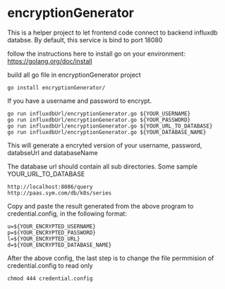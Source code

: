 # encryptionGenerator

This is a helper project to let frontend code connect to backend influxdb databse.
By default, this service is bind to port 18080

follow the instructions here to install go on your environment:
https://golang.org/doc/install



build all go file in encryptionGenerator project
```
go install encryptionGenerator/
```

If you have a username and password to encrypt.

```
go run influxdbUrl/encryptionGenerator.go ${YOUR_USERNAME}
go run influxdbUrl/encryptionGenerator.go ${YOUR_PASSWORD}
go run influxdbUrl/encryptionGenerator.go ${YOUR_URL_TO_DATABASE}
go run influxdbUrl/encryptionGenerator.go ${YOUR_DATABASE_NAME}
```
This will generate a encryted version of your username, password, databseUrl and databaseName

The database url should contain all sub directories. Some sample YOUR_URL_TO_DATABASE
```
http://localhost:8086/query
http://paas.sym.com/db/k8s/series
```

Copy and paste the result generated from the above program to credential.config, in the following format:
```
u=${YOUR_ENCRYPTED_USERNAME}
p=${YOUR_ENCRYPTED_PASSWORD}
l=${YOUR_ENCRYPTED_URL}
d=${YOUR_ENCRYPTED_DATABASE_NAME}
```

After the above config, the last step is to change the file permmision of credential.config to read only
```
chmod 444 credential.config
```